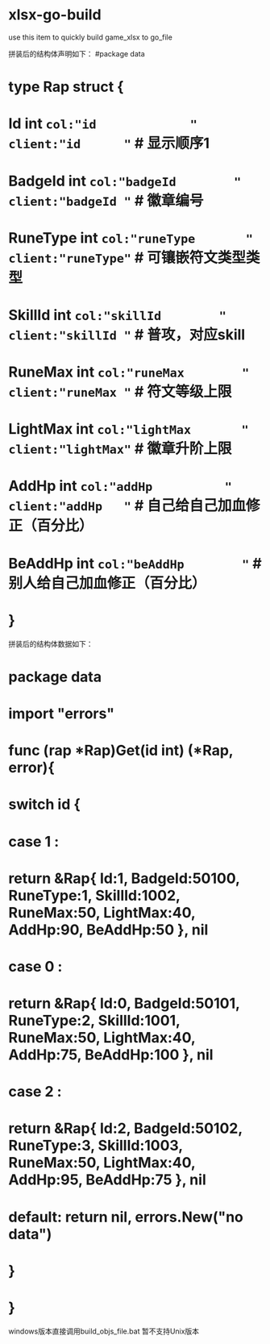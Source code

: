 # xlsx-go-build
use this item to quickly build game_xlsx to go_file

拼装后的结构体声明如下：
#package data
# type Rap struct {
#     Id              int     	`col:"id             " client:"id      "`	 #      显示顺序1
#     BadgeId         int     	`col:"badgeId        " client:"badgeId "`	 #       徽章编号
#     RuneType        int     	`col:"runeType       " client:"runeType"`	 #  可镶嵌符文类型类型
#     SkillId         int     	`col:"skillId        " client:"skillId "`	 # 普攻，对应skill
#     RuneMax         int     	`col:"runeMax        " client:"runeMax "`	 #     符文等级上限
#     LightMax        int     	`col:"lightMax       " client:"lightMax"`	 #     徽章升阶上限
#     AddHp           int     	`col:"addHp          " client:"addHp   "`	 # 自己给自己加血修正（百分比）
#     BeAddHp         int     	`col:"beAddHp        "`	 # 别人给自己加血修正（百分比）
# }


拼装后的结构体数据如下：
# package data
# import "errors" 
# func (rap *Rap)Get(id int) (*Rap, error){
#     switch id {
#         case 1 : 
#             return &Rap{ Id:1, BadgeId:50100, RuneType:1, SkillId:1002, RuneMax:50, LightMax:40, AddHp:90, BeAddHp:50 }, nil
#         case 0 : 
#             return &Rap{ Id:0, BadgeId:50101, RuneType:2, SkillId:1001, RuneMax:50, LightMax:40, AddHp:75, BeAddHp:100 }, nil
#         case 2 : 
#             return &Rap{ Id:2, BadgeId:50102, RuneType:3, SkillId:1003, RuneMax:50, LightMax:40, AddHp:95, BeAddHp:75 }, nil
#         default: return nil, errors.New("no data")
#     }
# }

windows版本直接调用build_objs_file.bat
暂不支持Unix版本